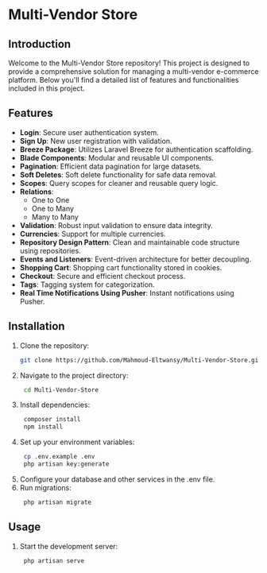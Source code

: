 # Multi-Vendor Store

## Introduction
Welcome to the Multi-Vendor Store repository! This project is designed to provide a comprehensive solution for managing a multi-vendor e-commerce platform. Below you'll find a detailed list of features and functionalities included in this project.

## Features
- **Login**: Secure user authentication system.
- **Sign Up**: New user registration with validation.
- **Breeze Package**: Utilizes Laravel Breeze for authentication scaffolding.
- **Blade Components**: Modular and reusable UI components.
- **Pagination**: Efficient data pagination for large datasets.
- **Soft Deletes**: Soft delete functionality for safe data removal.
- **Scopes**: Query scopes for cleaner and reusable query logic.
- **Relations**: 
  - One to One
  - One to Many
  - Many to Many
- **Validation**: Robust input validation to ensure data integrity.
- **Currencies**: Support for multiple currencies.
- **Repository Design Pattern**: Clean and maintainable code structure using repositories.
- **Events and Listeners**: Event-driven architecture for better decoupling.
- **Shopping Cart**: Shopping cart functionality stored in cookies.
- **Checkout**: Secure and efficient checkout process.
- **Tags**: Tagging system for categorization.
- **Real Time Notifications Using Pusher**: Instant notifications using Pusher.

## Installation
1. Clone the repository:
   ```bash
   git clone https://github.com/Mahmoud-Eltwansy/Multi-Vendor-Store.git
2. Navigate to the project directory:
   ```bash
    cd Multi-Vendor-Store
3. Install dependencies:
   ```bash
    composer install
    npm install
4. Set up your environment variables:
   ```bash
    cp .env.example .env 
    php artisan key:generate
5. Configure your database and other services in the .env file.
6. Run migrations:
   ```bash
    php artisan migrate
## Usage
1. Start the development server:
   ```bash
    php artisan serve
